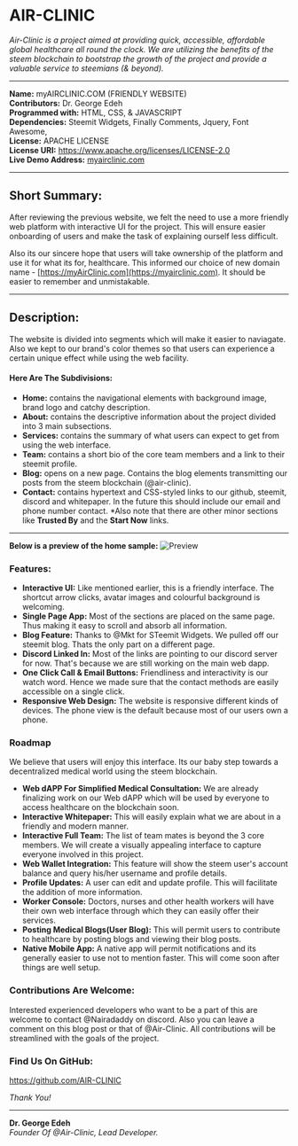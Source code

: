 # AIR-CLINIC
*Air-Clinic is a project aimed at providing quick, accessible, affordable global healthcare all round the clock. We are utilizing the benefits of the steem blockchain to bootstrap the growth of the project and provide a valuable service to steemians (& beyond).*

---
**Name:** myAIRCLINIC.COM (FRIENDLY WEBSITE)<br/>
**Contributors:** Dr. George Edeh <br/>
**Programmed with:** HTML, CSS, & JAVASCRIPT<br/>
**Dependencies:** Steemit Widgets, Finally Comments, Jquery, Font Awesome, <br/>
**License:** APACHE LICENSE <br/>
**License URI:** https://www.apache.org/licenses/LICENSE-2.0 <br/>
**Live Demo Address:** [myairclinic.com](https://myairclinic.com/) <br/>

---
## Short Summary:
After reviewing the previous website, we felt the need to use a more friendly web platform with interactive UI for the project. This will ensure easier onboarding of users and make the task of explaining ourself less difficult. 

Also its our sincere hope that users will take ownership of the platform and use it for what its for, healthcare. This informed our choice of new domain name - [https://myAirClinic.com](https://myairclinic.com). It should be easier to remember and unmistakable.

---
## Description:
The website is divided into segments which will make it easier to naviagate. Also we kept to our brand's color themes so that users can experience a certain unique effect while using the web facility.

#### Here Are The Subdivisions:
- **Home:** contains the navigational elements with background image, brand logo and catchy description.
- **About:** contains the descriptive information about the project divided into 3 main subsections.
- **Services:** contains the summary of what users can expect to get from using the web interface.
- **Team:** contains a short bio of the core team members and a link to their steemit profile.
- **Blog:** opens on a new page. Contains the blog elements transmitting our posts from the steem blockchain (@air-clinic).
- **Contact:** contains hypertext and CSS-styled links to our github, steemit, discord and whitepaper. In the future this should include our email and phone number contact.
*Also note that there are other minor sections like **Trusted By** and the **Start Now** links.

---
**Below is a preview of the home sample:**
![Preview](https://cdn.steemitimages.com/DQmQfoxMMLjeS43WkYnqkB67E4gQ4pxYuNLJSTuwC1hxebL/Screenshot_2018-06-09-16-38-43.png)

### Features:
- **Interactive UI:** Like mentioned earlier, this is a friendly interface. The shortcut arrow clicks, avatar images and colourful background is welcoming.
- **Single Page App:** Most of the sections are placed on the same page. Thus making it easy to scroll and absorb all information.
- **Blog Feature:** Thanks to @Mkt for STeemit Widgets. We pulled off our steemit blog. Thats the only part on a different page.
- **Discord Linked In:** Most of the links are pointing to our discord server for now. That's because we are still working on the main web dapp.
- **One Click Call & Email Buttons:** Friendliness and interactivity is our watch word. Hence we made sure that the contact methods are easily accessible on a single click.
- **Responsive Web Design:** The website is responsive different kinds of devices. The phone view is the default because most of our users own a phone.


### Roadmap
We believe that users will enjoy this interface. Its our baby step towards a decentralized medical world using the steem blockchain. 
- **Web dAPP For Simplified Medical Consultation:** We are already finalizing work on our Web dAPP which will be used by everyone to access healthcare on the blockchain soon.
- **Interactive Whitepaper:** This will easily explain what we are about in a friendly and modern manner.
- **Interactive Full Team:** The list of team mates is beyond the 3 core members. We will create a visually appealing interface to capture everyone involved in  this project.
- **Web Wallet Integration:** This feature will show the steem user's account balance and query his/her username and profile details.
- **Profile Updates:** A user can edit and update profile. This will facilitate the addition of more information.
- **Worker Console:** Doctors, nurses and other health workers will have their own web interface through which they can easily offer their services.
- **Posting Medical Blogs(User Blog):** This will permit users to contribute to healthcare by posting blogs and viewing their blog posts.
- **Native Mobile App:** A native app will permit notifications and its generally easier to use not to mention faster. This will come soon after things are well setup.

### Contributions Are Welcome:
Interested experienced developers who want to be a part of this are welcome to contact @Nairadaddy on discord. Also you can leave a comment on this blog post or that of @Air-Clinic. All contributions will be streamlined with the goals of the project.

### Find Us On GitHub:
https://github.com/AIR-CLINIC

*Thank You!*

---
**Dr. George Edeh**</br>
*Founder Of @Air-Clinic, Lead Developer.*
